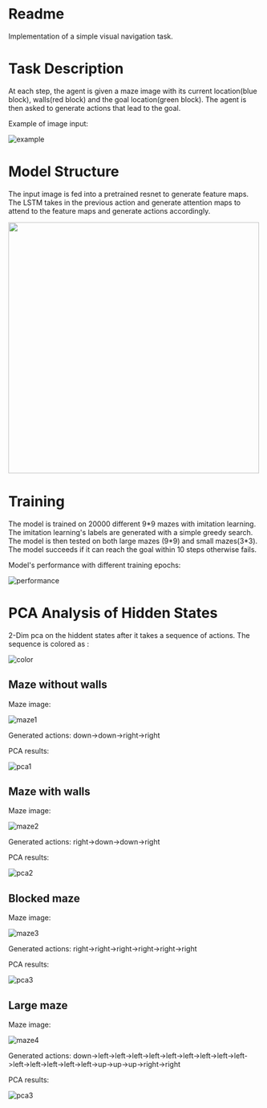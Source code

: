 # Readme
Implementation of a simple visual navigation task.

# Task Description
At each step, the agent is given a maze image with its current location(blue block), walls(red block) and the goal location(green block). The agent is then asked to generate actions that lead to the goal.

Example of image input:

![example](img/example.png)

# Model Structure
The input image is fed into a pretrained resnet to generate feature maps. The LSTM takes in the previous action and generate attention maps to attend to the feature maps and generate actions accordingly.

<img src="img/structure.png" width="500" >

# Training
The model is trained on 20000 different 9*9 mazes with imitation learning. The imitation learning's labels are generated  with a simple greedy search. The model is then tested on both large mazes (9\*9) and small mazes(3\*3). The model succeeds if it can reach the goal within 10 steps otherwise fails.

Model's performance with different training epochs:

![performance](img/train_perform.png)

# PCA Analysis of Hidden States
2-Dim pca on the hiddent states after it takes a sequence of actions. The sequence is colored as :

![color](img/color.png)

## Maze without walls
Maze image:

![maze1](img/maze_wo_wall.png)

Generated actions: down->down->right->right

PCA results:

![pca1](img/pca_wo_wall.png)

## Maze with walls
Maze image:

![maze2](img/maze_w_wall.png)

Generated actions: right->down->down->right

PCA results:

![pca2](img/pca_w_wall.png)

## Blocked maze
Maze image:

![maze3](img/maze_blocked.png)

Generated actions: right->right->right->right->right->right

PCA results:

![pca3](img/pca_blocked.png)

## Large maze
Maze image:

![maze4](img/maze_large.png)

Generated actions: down->left->left->left->left->left->left->left->left->left->left->left->left->left->left->up->up->up->right->right


PCA results:

![pca3](img/pca_large.png)
